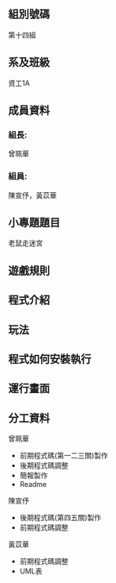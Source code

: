 <h2>組別號碼</h2>
<p>第十四組</p>
<h2>系及班級</h2>
<p>資工1A</p>
<h2>成員資料</h2>
<h3>組長:</h3>
<p>曾珮華</p>
<h3>組員:</h3>
<p>陳宣伃，黃苡華</p>
<h2>小專題題目</h2>
<p>老鼠走迷宮</p>
<h2>遊戲規則</h2>
<h2>程式介紹</h2>
<h2>玩法</h2>
<h2>程式如何安裝執行</h2>
<h2>運行畫面</h2>
<h2>分工資料</h2>
<p>曾珮華</p>
<ul>
  <li>前期程式碼(第一二三關)製作</li>
  <li>後期程式碼調整</li>
  <li>簡報製作</li>
  <li>Readme</li>
</ul>
<p>陳宣伃</p>
<ul>
  <li>後期程式碼(第四五關)製作</li>
  <li>前期程式碼調整</li>
</ul>
<p>黃苡華</p><ul>
  <li>前期程式碼調整</li>
  <li>UML表</li>
</ul>
